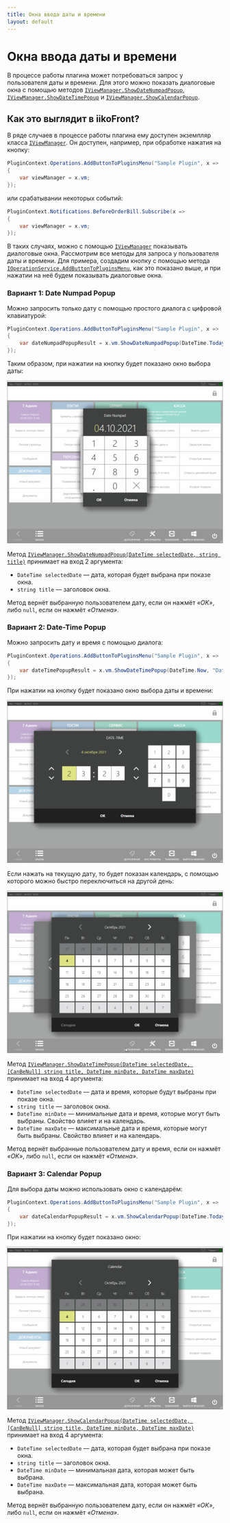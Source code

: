 ```yaml
---
title: Окна ввода даты и времени
layout: default
---
```

# Окна ввода даты и времени #

В процессе работы плагина может потребоваться запрос у пользователя даты и времени. Для этого можно показать диалоговые окна с помощью методов [`IViewManager.ShowDateNumpadPopup`](), [`IViewManager.ShowDateTimePopup`]() и [`IViewManager.ShowCalendarPopup`]().

## Как это выглядит в iikoFront?

В ряде случаев в процессе работы плагина ему доступен экземпляр класса [`IViewManager`](https://iiko.github.io/front.api.sdk/v7/html/T_Resto_Front_Api_UI_IViewManager.htm). Он доступен, например, при обработке нажатия на кнопку: 

```cs
PluginContext.Operations.AddButtonToPluginsMenu("Sample Plugin", x =>
{
    var viewManager = x.vm;
});
```

или срабатывании некоторых событий:

```cs
PluginContext.Notifications.BeforeOrderBill.Subscribe(x =>
{
	var viewManager = x.vm;
});
```

В таких случаях, можно с помощью [`IViewManager`](https://iiko.github.io/front.api.sdk/v7/html/T_Resto_Front_Api_UI_IViewManager.htm) показывать диалоговые окна. Рассмотрим все методы для запроса у пользователя даты и времени. Для примера, создадим кнопку с помощью метода [`IOperationService.AddButtonToPluginsMenu`](https://iiko.github.io/front.api.sdk/v7/html/M_Resto_Front_Api_IOperationService_AddButtonToPluginsMenu.htm), как это показано выше, и при нажатии на неё будем показывать диалоговые окна.

### Вариант 1: Date Numpad Popup

Можно запросить только дату с помощью простого диалога с цифровой клавиатурой:

```cs
PluginContext.Operations.AddButtonToPluginsMenu("Sample Plugin", x =>
{
    var dateNumpadPopupResult = x.vm.ShowDateNumpadPopup(DateTime.Today, "Date Numpad");
});
```

Таким образом, при нажатии на кнопку будет показано окно выбора даты:

![date-numpad-popup](../../img/showDateTimePopup/DateNumpadPopup.png)

Метод [`IViewManager.ShowDateNumpadPopup(DateTime selectedDate, string title)`]() принимает на вход 2 аргумента:

- `DateTime selectedDate` — дата, которая будет выбрана при показе окна.
- `string title` — заголовок окна.

Метод вернёт выбранную пользователем дату, если он нажмёт *«OK»*, либо `null`, если он нажмёт *«Отмена»*.

### Вариант 2: Date-Time Popup

Можно запросить дату и время с помощью диалога:

```cs
PluginContext.Operations.AddButtonToPluginsMenu("Sample Plugin", x =>
{
    var dateTimePopupResult = x.vm.ShowDateTimePopup(DateTime.Now, "Date-Time", DateTime.Today, DateTime.Today.AddMonths(6));
});
```

При нажатии на кнопку будет показано окно выбора даты и времени:

![date-numpad-popup](../../img/showDateTimePopup/DateTimePopup.png)

Если нажать на текущую дату, то будет показан календарь, с помощью которого можно быстро переключиться на другой день:

![date-numpad-popup](../../img/showDateTimePopup/DateTimePopupCalendar.png)

Метод [`IViewManager.ShowDateTimePopup(DateTime selectedDate, [CanBeNull] string title, DateTime minDate, DateTime maxDate)`]() принимает на вход 4 аргумента:

- `DateTime selectedDate` — дата и время, которые будут выбраны при показе окна.
- `string title` — заголовок окна.
- `DateTime minDate` — минимальные дата и время, которые могут быть выбраны. Свойство влияет и на календарь.
- `DateTime maxDate` — максимальные дата и время, которые могут быть выбраны. Свойство влияет и на календарь.

Метод вернёт выбранные пользователем дату и время, если он нажмёт *«OK»*, либо `null`, если он нажмёт *«Отмена»*.

### Вариант 3: Calendar Popup

Для выбора даты можно использовать окно с календарём:

```cs
PluginContext.Operations.AddButtonToPluginsMenu("Sample Plugin", x =>
{
    var dateCalendarPopupResult = x.vm.ShowCalendarPopup(DateTime.Today, "Calendar", DateTime.Today, DateTime.Today.AddMonths(6));
});
```

При нажатии на кнопку будет показано окно:

![date-numpad-popup](../../img/showDateTimePopup/CalendarPopup.png)

Метод [`IViewManager.ShowCalendarPopup(DateTime selectedDate, [CanBeNull] string title, DateTime minDate, DateTime maxDate)`]() принимает на вход 4 аргумента:

- `DateTime selectedDate` — дата, которая будет выбрана при показе окна.
- `string title` — заголовок окна.
- `DateTime minDate` — минимальная дата, которая может быть выбрана.
- `DateTime maxDate` — максимальная дата, которая может быть выбрана.

Метод вернёт выбранную пользователем дату, если он нажмёт *«OK»*, либо `null`, если он нажмёт *«Отмена»*.